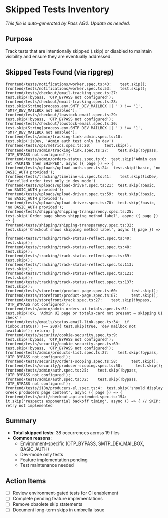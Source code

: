 # Skipped Tests Inventory

_This file is auto-generated by Pass AG2. Update as needed._

## Purpose
Track tests that are intentionally skipped (.skip) or disabled to maintain visibility and ensure they are eventually addressed.

## Skipped Tests Found (via ripgrep)

```
frontend/tests/notifications/worker.spec.ts:43:    test.skip();
frontend/tests/notifications/worker.spec.ts:53:    test.skip();
frontend/tests/checkout/email-tracking.spec.ts:27:    test.skip(!bypass, 'OTP_BYPASS not configured');
frontend/tests/checkout/email-tracking.spec.ts:28:    test.skip(String(process.env.SMTP_DEV_MAILBOX || '') !== '1', 'SMTP_DEV_MAILBOX not enabled');
frontend/tests/checkout/lowstock-email.spec.ts:29:    test.skip(!bypass, 'OTP_BYPASS not configured');
frontend/tests/checkout/lowstock-email.spec.ts:30:    test.skip(String(process.env.SMTP_DEV_MAILBOX || '') !== '1', 'SMTP_DEV_MAILBOX not enabled');
frontend/tests/admin/tracking-link-admin.spec.ts:10:    test.skip(!isDev, 'Admin auth test only in dev')
frontend/tests/ops/metrics.spec.ts:20:      test.skip();
frontend/tests/admin/tracking-link.spec.ts:27:    test.skip(!bypass, 'OTP_BYPASS not configured');
frontend/tests/admin/orders-status.spec.ts:6:  test.skip('Admin can set PACKING then SHIPPED', async ({ page }) => {
frontend/tests/uploads/upload-auth.spec.ts:24:  test.skip(!basic, 'no BASIC_AUTH provided');
frontend/tests/tracking/timeline-ui.spec.ts:41:    test.skip(!isDev, 'Cancelled order test only in dev mode')
frontend/tests/uploads/upload-driver.spec.ts:21:  test.skip(!basic, 'no BASIC_AUTH provided');
frontend/tests/uploads/upload-driver.spec.ts:59:  test.skip(!basic, 'no BASIC_AUTH provided');
frontend/tests/uploads/upload-driver.spec.ts:78:  test.skip(!basic, 'no BASIC_AUTH provided');
frontend/tests/shipping/shipping-transparency.spec.ts:25:  test.skip('Order page shows shipping method label', async ({ page }) => {
frontend/tests/shipping/shipping-transparency.spec.ts:32:  test.skip('Checkout shows shipping method label', async ({ page }) => {
frontend/tests/tracking/track-status-reflect.spec.ts:40:      test.skip();
frontend/tests/tracking/track-status-reflect.spec.ts:48:      test.skip();
frontend/tests/tracking/track-status-reflect.spec.ts:69:      test.skip();
frontend/tests/tracking/track-status-reflect.spec.ts:113:      test.skip();
frontend/tests/tracking/track-status-reflect.spec.ts:121:      test.skip();
frontend/tests/tracking/track-status-reflect.spec.ts:137:      test.skip();
frontend/tests/storefront/product-page.spec.ts:60:      test.skip();
frontend/tests/storefront/product-page.spec.ts:87:      test.skip();
frontend/tests/storefront/track.spec.ts:27:    test.skip(!bypass, 'OTP_BYPASS not configured');
frontend/tests/admin/admin-orders-ui-totals.spec.ts:51:  test.skip(!ok, 'Admin UI page or totals-card not present — skipping UI check')
frontend/tests/emails/status-email-link.spec.ts:34:  if (inbox.status() !== 200){ test.skip(true, 'dev mailbox not available'); return; }
frontend/tests/security/cookie-security.spec.ts:9:    test.skip(!bypass, 'OTP_BYPASS not configured');
frontend/tests/security/cookie-security.spec.ts:69:    test.skip(!bypass, 'OTP_BYPASS not configured');
frontend/tests/admin/products-list.spec.ts:27:    test.skip(!bypass, 'OTP_BYPASS not configured');
frontend/tests/security/orders-scoping.spec.ts:58:      test.skip();
frontend/tests/security/producer-scoping.spec.ts:58:      test.skip();
frontend/tests/admin/auth.spec.ts:25:    test.skip(!bypass, 'OTP_BYPASS not configured');
frontend/tests/admin/auth.spec.ts:32:    test.skip(!bypass, 'OTP_BYPASS not configured');
frontend/tests/i18n/producers-el.spec.ts:4:  test.skip('should display Greek producers page content', async ({ page }) => {
frontend/tests/unit/checkout.api.extended.spec.ts:154:    it.skip('respects exponential backoff timing', async () => { // SKIP: retry not implemented
```

## Summary
- **Total skipped tests**: 38 occurrences across 19 files
- **Common reasons**:
  - Environment-specific (OTP_BYPASS, SMTP_DEV_MAILBOX, BASIC_AUTH)
  - Dev-mode only tests
  - Feature implementation pending
  - Test maintenance needed

## Action Items
- [ ] Review environment-gated tests for CI enablement
- [ ] Complete pending feature implementations
- [ ] Remove obsolete skip statements
- [ ] Document long-term skips in umbrella issue

